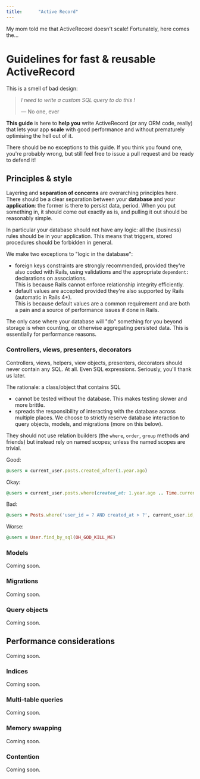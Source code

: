 ```yaml
---
title:      "Active Record"
---
```



My mom told me that ActiveRecord doesn't scale!
Fortunately, here comes the...

# Guidelines for fast & reusable ActiveRecord

This is a smell of bad design:

> *I need to write a custom SQL query to do this !*
>
> — No one, ever

**This guide** is here to **help you** write ActiveRecord (or any ORM code,
really) that lets your app **scale** with good performance and without
prematurely optimising the hell out of it.

There should be no exceptions to this guide.  If you think you found one, you're
probably wrong, but still feel free to issue a pull request and be ready to
defend it!

## Principles & style

Layering and **separation of concerns** are overarching principles here.  There
should be a clear separation between your **database** and your **application**:
the former is there to persist data, period. When you put something in, it
should come out exactly as is, and pulling it out should be reasonably simple. 

In particular your database should not have any logic: all the (business) rules
should be in your application. This means that triggers, stored procedures
should be forbidden in general.

We make two exceptions to "logic in the database":

- foreign keys constraints are strongly recommended, provided they're also coded
  with Rails, using validations and the appropriate `dependent:` declarations on
  associations. <br/>
  This is because Rails cannot enforce relationship integrity efficiently.
- default values are accepted provided they're also supported by Rails
  (automatic in Rails 4+). <br/>
  This is because default values are a common requirement and are both a pain
  and a source of performance issues if done in Rails.

The only case where your database will "do" something for you beyond storage is
when counting, or otherwise aggregating persisted data. This is essentially for
performance reasons.


### Controllers, views, presenters, decorators

Controllers, views, helpers, view objects, presenters, decorators should never
contain any SQL. At all. Even SQL expressions. Seriously, you'll thank us later.

The rationale: a class/object that contains SQL
- cannot be tested without the database. This makes testing slower and more
  brittle.
- spreads the responsibility of interacting with the database across multiple
  places. We choose to strictly reserve database interaction to query objects,
  models, and migrations (more on this below).

They should not use relation builders (the `where`, `order`, `group` methods and
friends) but instead rely on named scopes; unless the named scopes are trivial.

Good:

```ruby
@users = current_user.posts.created_after(1.year.ago)
```

Okay:

```ruby
@users = current_user.posts.where(created_at: 1.year.ago .. Time.current)
```
    
Bad:

```ruby
@users = Posts.where('user_id = ? AND created_at > ?', current_user.id, 1.year.ago)
```

Worse:

```ruby
@users = User.find_by_sql(OH_GOD_KILL_ME)
```


### Models

Coming soon.

### Migrations

Coming soon.

### Query objects

Coming soon.


## Performance considerations

Coming soon.

### Indices

Coming soon.

### Multi-table queries

Coming soon.

### Memory swapping

Coming soon.

### Contention

Coming soon.


